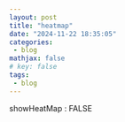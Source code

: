 ```yaml
---
layout: post
title: "heatmap"
date: "2024-11-22 18:35:05"
categories: 
 - blog 
mathjax: false 
# key: false 
tags:
 - blog
---
```




showHeatMap : FALSE